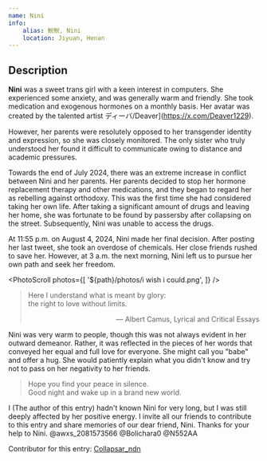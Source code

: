 ```yaml
---
name: Nini
info:
    alias: 鲵鲵, Nini
    location: Jiyuan, Henan
---
```


## Description

**Nini** was a sweet trans girl with a keen interest in computers. She experienced some anxiety, and was generally warm and friendly.
She took medication and exogenous hormones on a monthly basis. Her avatar was created by the talented artist ディーバ/Deaver](https://x.com/Deaver1229).

However, her parents were resolutely opposed to her transgender identity and expression, so she was closely monitored.
The only sister who truly understood her found it difficult to communicate owing to distance and academic pressures.

Towards the end of July 2024, there was an extreme increase in conflict between Nini and her parents.
Her parents decided to stop her hormone replacement therapy and other medications, and they began to regard her as rebelling against orthodoxy.
This was the first time she had considered taking her own life.
After taking a significant amount of drugs and leaving her home, she was fortunate to be found by passersby after collapsing on the street.
Subsequently, Nini was unable to access the drugs.

At 11:55 p.m. on August 4, 2024, Nini made her final decision.
After posting her last tweet, she took an overdose of chemicals.
Her close friends rushed to save her.
However, at 3 a.m. the next morning, Nini left us to pursue her own path and seek her freedom.

<PhotoScroll photos={[ '${path}/photos/i wish i could.png', ]} />

> Here I understand what is meant by glory:  
> the right to love without limits.  
> <p style="text-align: right;">― Albert Camus, Lyrical and Critical Essays</p>

Nini was very warm to people, though this was not always evident in her outward demeanor.
Rather, it was reflected in the pieces of her words that conveyed her equal and full love for everyone.
She might call you "babe" and offer a hug.
She would patiently explain what you didn't know and try not to pass on her negativity to her friends.

> Hope you find your peace in silence.  
> Good night and wake up in a brand new world.  

I (The author of this entry) hadn't known Nini for very long, but I was still deeply affected by her positive energy.
I invite all our friends to contribute to this entry and share memories of our dear friend, Nini.
Thanks for your help to Nini. @awxs_2081573566 @Bolichara0 @N552AA

Contributor for this entry: [Collapsar_ndn](https://twitter.com/Collapsar_ndn)